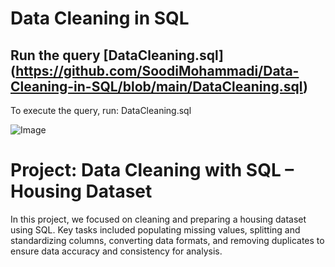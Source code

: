 # Data Cleaning in SQL

## Run the query [DataCleaning.sql] (https://github.com/SoodiMohammadi/Data-Cleaning-in-SQL/blob/main/DataCleaning.sql)

To execute the query, run: DataCleaning.sql

![Image](https://github.com/user-attachments/assets/b4459119-75db-4b37-a955-2d4426398560)

# Project: Data Cleaning with SQL – Housing Dataset

In this project, we focused on cleaning and preparing a housing dataset using SQL. Key tasks included populating missing values, splitting and standardizing columns, converting data formats, and removing duplicates to ensure data accuracy and consistency for analysis.
